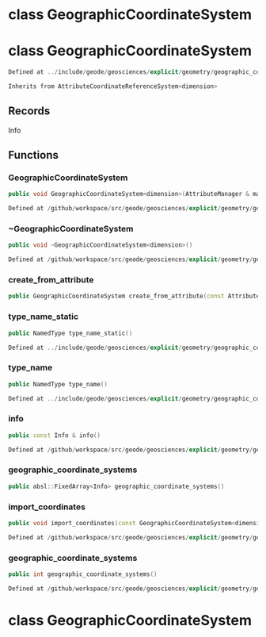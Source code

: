 # class GeographicCoordinateSystem

# class GeographicCoordinateSystem

```cpp
Defined at ../include/geode/geosciences/explicit/geometry/geographic_coordinate_system.h#40
```

```cpp
Inherits from AttributeCoordinateReferenceSystem<dimension>
```



## Records

Info



## Functions

### GeographicCoordinateSystem

```cpp
public void GeographicCoordinateSystem<dimension>(AttributeManager & manager, Info info)
```

```cpp
Defined at /github/workspace/src/geode/geosciences/explicit/geometry/geographic_coordinate_system.cpp#102
```

### ~GeographicCoordinateSystem

```cpp
public void ~GeographicCoordinateSystem<dimension>()
```

```cpp
Defined at /github/workspace/src/geode/geosciences/explicit/geometry/geographic_coordinate_system.cpp#110
```

### create_from_attribute

```cpp
public GeographicCoordinateSystem create_from_attribute(const AttributeCoordinateReferenceSystem<dimension> & crs, AttributeManager & manager, Info info)
```

### type_name_static

```cpp
public NamedType type_name_static()
```

```cpp
Defined at ../include/geode/geosciences/explicit/geometry/geographic_coordinate_system.h#93
```

### type_name

```cpp
public NamedType type_name()
```

```cpp
Defined at ../include/geode/geosciences/explicit/geometry/geographic_coordinate_system.h#98
```

### info

```cpp
public const Info & info()
```

```cpp
Defined at /github/workspace/src/geode/geosciences/explicit/geometry/geographic_coordinate_system.cpp#115
```

### geographic_coordinate_systems

```cpp
public absl::FixedArray<Info> geographic_coordinate_systems()
```

### import_coordinates

```cpp
public void import_coordinates(const GeographicCoordinateSystem<dimension> & crs)
```

```cpp
Defined at /github/workspace/src/geode/geosciences/explicit/geometry/geographic_coordinate_system.cpp#154
```

### geographic_coordinate_systems

```cpp
public int geographic_coordinate_systems()
```

```cpp
Defined at /github/workspace/src/geode/geosciences/explicit/geometry/geographic_coordinate_system.cpp#135
```



# class GeographicCoordinateSystem

